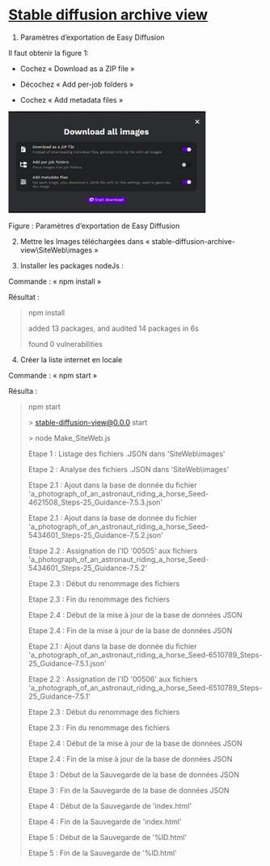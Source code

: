 # <u>Stable diffusion archive view</u>

1.  Paramètres d’exportation de Easy Diffusion

Il faut obtenir la figure 1:

- Cochez « Download as a ZIP file »

- Décochez « Add per-job folders »

- Cochez « Add metadata files »

<img src="media/image1.png" style="width:4.06063in;height:2.09746in" />

Figure : Paramètres d’exportation de Easy Diffusion

2.  Mettre les Images téléchargées dans
    « stable-diffusion-archive-view\SiteWeb\images »

3.  Installer les packages nodeJs :

Commande : « npm install »

Résultat :

> npm install
>
> added 13 packages, and audited 14 packages in 6s
>
> found 0 vulnerabilities

4.  Créer la liste internet en locale

Commande : « npm start »

Résulta :

> npm start
>
> \> stable-diffusion-view@0.0.0 start
>
> \> node Make_SiteWeb.js
>
> Etape 1 : Listage des fichiers .JSON dans 'SiteWeb\images'
>
> Etape 2 : Analyse des fichiers .JSON dans 'SiteWeb\images'
>
> Etape 2.1 : Ajout dans la base de donnée du fichier
> 'a_photograph_of_an_astronaut_riding_a_horse_Seed-4621508_Steps-25_Guidance-7.5.3.json'
>
> Etape 2.1 : Ajout dans la base de donnée du fichier
> 'a_photograph_of_an_astronaut_riding_a_horse_Seed-5434601_Steps-25_Guidance-7.5.2.json'
>
> Etape 2.2 : Assignation de l'ID '00505' aux fichiers
> 'a_photograph_of_an_astronaut_riding_a_horse_Seed-5434601_Steps-25_Guidance-7.5.2'
>
> Etape 2.3 : Début du renommage des fichiers
>
> Etape 2.3 : Fin du renommage des fichiers
>
> Etape 2.4 : Début de la mise à jour de la base de données JSON
>
> Etape 2.4 : Fin de la mise à jour de la base de données JSON
>
> Etape 2.1 : Ajout dans la base de donnée du fichier
> 'a_photograph_of_an_astronaut_riding_a_horse_Seed-6510789_Steps-25_Guidance-7.5.1.json'
>
> Etape 2.2 : Assignation de l'ID '00506' aux fichiers
> 'a_photograph_of_an_astronaut_riding_a_horse_Seed-6510789_Steps-25_Guidance-7.5.1'
>
> Etape 2.3 : Début du renommage des fichiers
>
> Etape 2.3 : Fin du renommage des fichiers
>
> Etape 2.4 : Début de la mise à jour de la base de données JSON
>
> Etape 2.4 : Fin de la mise à jour de la base de données JSON
>
> Etape 3 : Début de la Sauvegarde de la base de données JSON
>
> Etape 3 : Fin de la Sauvegarde de la base de données JSON
>
> Etape 4 : Début de la Sauvegarde de 'index.html'
>
> Etape 4 : Fin de la Sauvegarde de 'index.html'
>
> Etape 5 : Début de la Sauvegarde de '%ID.html'
>
> Etape 5 : Fin de la Sauvegarde de '%ID.html'
